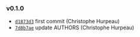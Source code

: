 ### v0.1.0

- [`d1873d3`](https://github.com/alpjs/react-alp-link/commit/d1873d3b2935afc26b16d4af4e8a3d98dc8d2809) first commit (Christophe Hurpeau)
- [`7d8b7ae`](https://github.com/alpjs/react-alp-link/commit/7d8b7aef6c1e727881efab623ba5c83c6281b178) update AUTHORS (Christophe Hurpeau)
